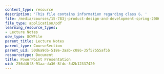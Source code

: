 ```yaml
---
content_type: resource
description: 'This file contains information regarding class 6. '
file: /media/courses/15-783j-product-design-and-development-spring-2006/256d46f891aada368fdc5d2b12337420_cls6_id_lct2006_t.pdf
file_type: application/pdf
learning_resource_types:
- Lecture Notes
ocw_type: OCWFile
parent_title: Lecture Notes
parent_type: CourseSection
parent_uid: 50d6a9d6-518e-3aab-c086-35f57555af5b
resourcetype: Document
title: PowerPoint Presentation
uid: 256d46f8-91aa-da36-8fdc-5d2b12337420
---
```

